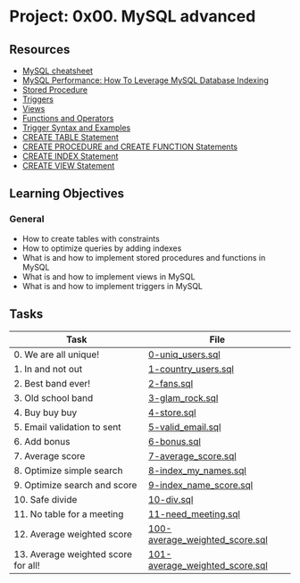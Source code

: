 # Project: 0x00. MySQL advanced

## Resources

* [MySQL cheatsheet](https://intranet.alxswe.com/rltoken/8w9di_hk19DIMSBEV3EayQ)
* [MySQL Performance: How To Leverage MySQL Database Indexing](https://intranet.alxswe.com/rltoken/2GJbZ48zRPA70o2YhTdH7g)
* [Stored Procedure](https://intranet.alxswe.com/rltoken/K180X2OCzb6gzPngjn-EIg)
* [Triggers](https://intranet.alxswe.com/rltoken/cJ1qA4o-rRm4rWIsqYKSZg)
* [Views](https://intranet.alxswe.com/rltoken/vHg1z3UAOcWMvOt8xZHeiA)
* [Functions and Operators](https://intranet.alxswe.com/rltoken/g-c1m6iljScpi4LeqxBRqQ)
* [Trigger Syntax and Examples](https://intranet.alxswe.com/rltoken/gLVwKjQfRL0Jr_nWqAS7VQ)
* [CREATE TABLE Statement](https://intranet.alxswe.com/rltoken/X789nJ22H6HVh1uCQPl0lg)
* [CREATE PROCEDURE and CREATE FUNCTION Statements](https://intranet.alxswe.com/rltoken/mfrWMt1KL3NHXblJykMgZg)
* [CREATE INDEX Statement](https://intranet.alxswe.com/rltoken/oCu8Rg9WfKyF4BhTt8dZGQ)
* [CREATE VIEW Statement](https://intranet.alxswe.com/rltoken/FEZNlZFKZmD1ISnLINkCwQ)


## Learning Objectives

### General

* How to create tables with constraints
* How to optimize queries by adding indexes
* What is and how to implement stored procedures and functions in MySQL
* What is and how to implement views in MySQL
* What is and how to implement triggers in MySQL
## Tasks

| Task                                | File                                                               |
|-------------------------------------|--------------------------------------------------------------------|
| 0. We are all unique!               | [0-uniq_users.sql](./0-uniq_users.sql)                             |
| 1. In and not out                   | [1-country_users.sql](./1-country_users.sql)                       |
| 2. Best band ever!                  | [2-fans.sql](./2-fans.sql)                                         |
| 3. Old school band                  | [3-glam_rock.sql](./3-glam_rock.sql)                               |
| 4. Buy buy buy                      | [4-store.sql](./4-store.sql)                                       |
| 5. Email validation to sent         | [5-valid_email.sql](./5-valid_email.sql)                           |
| 6. Add bonus                        | [6-bonus.sql](./6-bonus.sql)                                       |
| 7. Average score                    | [7-average_score.sql](./7-average_score.sql)                       |
| 8. Optimize simple search           | [8-index_my_names.sql](./8-index_my_names.sql)                     |
| 9. Optimize search and score        | [9-index_name_score.sql](./9-index_name_score.sql)                 |
| 10. Safe divide                     | [10-div.sql](./10-div.sql)                                         |
| 11. No table for a meeting          | [11-need_meeting.sql](./11-need_meeting.sql)                       |
| 12. Average weighted score          | [100-average_weighted_score.sql](./100-average_weighted_score.sql) |
| 13. Average weighted score for all! | [101-average_weighted_score.sql](./101-average_weighted_score.sql) |
